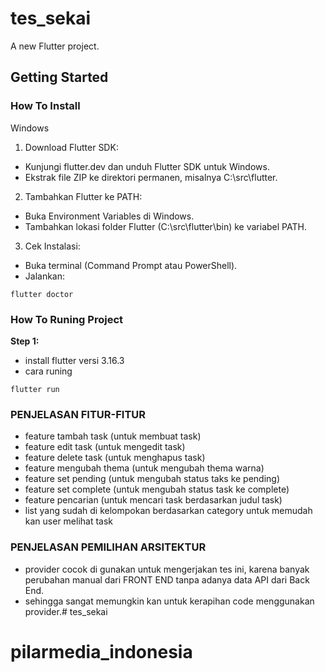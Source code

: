 # tes_sekai

A new Flutter project.

## Getting Started

### How To Install

Windows
1. Download Flutter SDK:

- Kunjungi flutter.dev dan unduh Flutter SDK untuk Windows.
- Ekstrak file ZIP ke direktori permanen, misalnya C:\src\flutter.

2. Tambahkan Flutter ke PATH:

- Buka Environment Variables di Windows.
- Tambahkan lokasi folder Flutter (C:\src\flutter\bin) ke variabel PATH.

3. Cek Instalasi:

- Buka terminal (Command Prompt atau PowerShell).
- Jalankan:
```
flutter doctor
```


### How To Runing Project

**Step 1:**

- install flutter versi 3.16.3
- cara runing
```
flutter run
```

### PENJELASAN FITUR-FITUR

- feature tambah task (untuk membuat task)
- feature edit task (untuk mengedit task)
- feature delete task (untuk menghapus task)
- feature mengubah thema (untuk mengubah thema warna)
- feature set pending (untuk mengubah status taks ke pending)
- feature set complete (untuk mengubah status task ke complete)
- feature pencarian (untuk mencari task berdasarkan judul task)
- list yang sudah di kelompokan berdasarkan category untuk memudah kan user melihat task

### PENJELASAN PEMILIHAN ARSITEKTUR

- provider cocok di gunakan untuk mengerjakan tes ini, karena banyak perubahan manual dari FRONT END tanpa adanya data API dari Back End.
- sehingga sangat memungkin kan untuk kerapihan code menggunakan provider.# tes_sekai
# pilarmedia_indonesia
